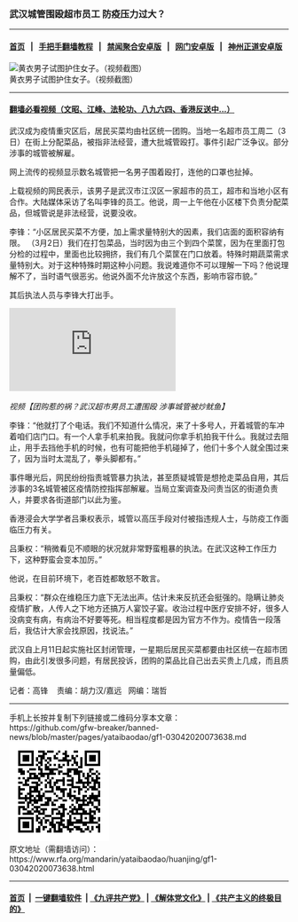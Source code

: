 ### 武汉城管围殴超市员工 防疫压力过大？
------------------------

#### [首页](https://github.com/gfw-breaker/banned-news/blob/master/README.md) &nbsp;&nbsp;|&nbsp;&nbsp; [手把手翻墙教程](https://github.com/gfw-breaker/guides/wiki) &nbsp;&nbsp;|&nbsp;&nbsp; [禁闻聚合安卓版](https://github.com/gfw-breaker/bn-android) &nbsp;&nbsp;|&nbsp;&nbsp; [网门安卓版](https://github.com/oGate2/oGate) &nbsp;&nbsp;|&nbsp;&nbsp; [神州正道安卓版](https://github.com/SzzdOgate/update) 



<div id="headerimg">
 <img alt="黄衣男子试图护住女子。（视频截图）" src="https://www.rfa.org/mandarin/yataibaodao/huanjing/gf1-03042020073638.html/gf1a.jpg/@@images/d587b315-a3cd-4cc8-9606-840a05e63733.jpeg" title="黄衣男子试图护住女子。（视频截图）"/>
 <div id="headerimgcontents">
  <div id="headerimgcaption">
   <span>
    黄衣男子试图护住女子。（视频截图）
   </span>
   <!-- zoomattribute -->
  </div>
  <!-- headerimgcaption -->
 </div>
 <!-- headerimagecontents -->
</div>

<hr/>


#### [翻墙必看视频（文昭、江峰、法轮功、八九六四、香港反送中...）](https://github.com/gfw-breaker/banned-news/blob/master/pages/link3.md)

<div id="storytext">
 <div>
  <div class="slot_header">
  </div>
 </div>
 <p>
  武汉成为疫情重灾区后，居民买菜均由社区统一团购。当地一名超市员工周二（3日）在街上分配菜品，被指非法经营，遭大批城管殴打。事件引起广泛争议。部分涉事的城管被解雇。
 </p>
 <p>
  网上流传的视频显示数名城管把一名男子围着殴打，连他的口罩也扯掉。
 </p>
 <p>
  上载视频的网民表示，该男子是武汉市江汉区一家超市的员工，超市和当地小区有合作。大陆媒体采访了名叫李锋的员工。他说，周一上午他在小区楼下负责分配菜品，但城管说是非法经营，说要没收。
 </p>
 <p>
 </p>
 <p>
 </p>
 <p>
  李锋：“小区居民买菜不方便，加上需求量特别大的因素，我们店面的面积容纳有限。 （3月2日）我们在打包菜品，当时因为由三个到四个菜筐，因为在里面打包分检的过程中，里面也比较拥挤，我们有几个菜筐在门口放着。特殊时期蔬菜需求量特别大。对于这种特殊时期这种小问题。我说难道你不可以理解一下吗？他说理解不了，当时语气很恶劣。他说外面不允许放这个东西，影响市容市貌。”
 </p>
 <p>
  其后执法人员与李锋大打出手。
 </p>
 <p>
 </p>
 <p>
  <div id="story_inline_youtube">
   <div class="videoWrapper">
    <iframe allow="accelerometer; autoplay; encrypted-media; gyroscope; picture-in-picture" allowfullscreen="allowfullscreen" frameborder="0" src="https://www.youtube.com/embed/mC2mwZQtMGY">
    </iframe>
   </div>
  </div>
 </p>
 <p>
  <i>
   视频【团购惹的祸？武汉超市男员工遭围殴  涉事城管被炒鱿鱼】
  </i>
 </p>
 <p>
 </p>
 <p>
  李锋：“他就打了个电话。我们不知道什么情况，来了十多号人，开着城管的车冲着咱们店门口。有一个人拿手机来拍我。我就问你拿手机拍我干什么。我就过去阻止，用手去挡他手机的时候，也有可能把他手机碰掉了，他们十多个人就全围过来了，因为当时太混乱了，拳头脚都有。”
 </p>
 <p>
  事件曝光后，网民纷纷指责城管暴力执法，甚至质疑城管是想抢走菜品自用，其后涉事的3名城管被区疫情防控指挥部解雇。当局立案调查及问责当区的街道负责人，并要求各街道部门以此为鉴。
 </p>
 <p>
  香港浸会大学学者吕秉权表示，城管以高压手段对付被指违规人士，与防疫工作面临压力有关。
 </p>
 <p>
  吕秉权：“稍微看见不顺眼的状况就非常野蛮粗暴的执法。在武汉这种工作压力下，这种野蛮会变本加厉。”
 </p>
 <p>
  他说，在目前环境下，老百姓都敢怒不敢言。
 </p>
 <p>
  吕秉权：“群众在维稳压力底下无法出声。估计未来反抗还会挺强的。隐瞒让肺炎疫情扩散，人传人之下地方还搞万人宴饺子宴。收治过程中医疗安排不好，很多人没病变有病，有病治不好要等死。相当程度都是因为官方不作为。疫情告一段落后，我估计大家会找原因，找说法。”
 </p>
 <p>
  武汉自上月11日起实施社区封闭管理，一星期后居民买菜都要由社区统一在超市团购，由此引发很多问题，有居民投诉，团购的菜品比自己出去买贵上几成，而且质量偏低。
 </p>
 <p>
 </p>
 <p>
  记者：高锋    责编：胡力汉/嘉远   网编：瑞哲
 </p>
</div>

<hr/>
手机上长按并复制下列链接或二维码分享本文章：<br/>
https://github.com/gfw-breaker/banned-news/blob/master/pages/yataibaodao/gf1-03042020073638.md <br/>
<a href='https://github.com/gfw-breaker/banned-news/blob/master/pages/yataibaodao/gf1-03042020073638.md'><img src='https://github.com/gfw-breaker/banned-news/blob/master/pages/yataibaodao/gf1-03042020073638.md.png'/></a> <br/>
原文地址（需翻墙访问）：https://www.rfa.org/mandarin/yataibaodao/huanjing/gf1-03042020073638.html


------------------------
#### [首页](https://github.com/gfw-breaker/banned-news/blob/master/README.md) &nbsp;|&nbsp; [一键翻墙软件](https://github.com/gfw-breaker/nogfw/blob/master/README.md) &nbsp;| [《九评共产党》](https://github.com/gfw-breaker/9ping.md/blob/master/README.md#九评之一评共产党是什么) | [《解体党文化》](https://github.com/gfw-breaker/jtdwh.md/blob/master/README.md) | [《共产主义的终极目的》](https://github.com/gfw-breaker/gczydzjmd.md/blob/master/README.md)


<img src='http://gfw-breaker.win/banned-news/pages/yataibaodao/gf1-03042020073638.md' width='0px' height='0px'/>